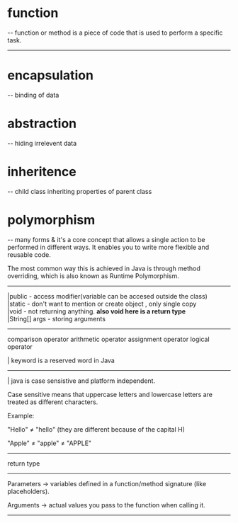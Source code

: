# function

-- function or method is a piece of code that is used to perform a specific task.

<hr>

# encapsulation

-- binding of data

# abstraction
-- hiding irrelevent data

# inheritence
-- child class inheriting properties of parent class

# polymorphism
-- many forms & it's a core concept that allows a single action to be performed in different ways. It enables you to write more flexible and reusable code.

The most common way this is achieved in Java is through method overriding, which is also known as Runtime Polymorphism.

<hr>

|public -  access modifier(variable can be accesed outside the class)<br>
|static - don't want to mention or create object , only single copy<br>
|void - not returning anything. <b>also void here is a return type</b><br>
|String[] args - storing arguments<br>
<hr>

comparison operator
arithmetic operator
assignment operator
logical operator

| keyword is a reserved word in Java

<hr>
| java is case sensistive and platform independent.

Case sensitive means that uppercase letters and lowercase letters are treated as different characters.

Example:

"Hello" ≠ "hello" (they are different because of the capital H)

"Apple" ≠ "apple" ≠ "APPLE"

<hr>
return type


<hr>

Parameters → variables defined in a function/method signature (like placeholders).

Arguments → actual values you pass to the function when calling it.
<hr>
